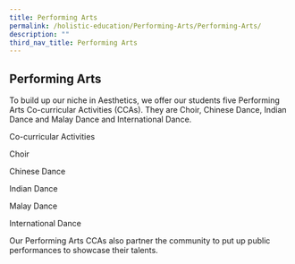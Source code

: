 ```yaml
---
title: Performing Arts
permalink: /holistic-education/Performing-Arts/Performing-Arts/
description: ""
third_nav_title: Performing Arts
---
```

## Performing Arts

To build up our niche in Aesthetics, we offer our students five Performing Arts Co-curricular Activities (CCAs). They are Choir, Chinese Dance, Indian Dance and Malay Dance and International Dance.  
  

Co-curricular Activities

Choir

Chinese Dance

Indian Dance

Malay Dance

International Dance

  

Our Performing Arts CCAs also partner the community to put up public performances to showcase their talents.